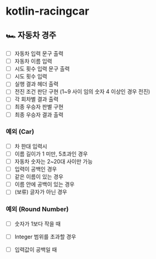 # kotlin-racingcar

## 🏎 ️자동차 경주

 - [ ] 자동차 입력 문구 출력
 - [ ] 자동차 이름 입력
 - [ ] 시도 횟수 입력 문구 출력
 - [ ] 시도 횟수 입력
 - [ ] 실행 결과 헤더 출력
 - [ ] 전진 조건 판단 구현 (1~9 사이 임의 숫자 4 이상인 경우 전진)
 - [ ] 각 회차별 결과 출력
 - [ ] 최종 우승자 판별 구현
 - [ ] 최종 우승자 결과 출력

### 예외 (Car)
 - [ ] 차 한대 입력시
 - [ ] 이름 길이가 1 미만, 5초과인 경우
 - [ ] 자동차 숫자는 2~20대 사이만 가능
 - [ ] 입력이 공백인 경우
 - [ ] 같은 이름이 있는 경우
 - [ ] 이름 안에 공백이 있는 경우
 - [ ] (보류) 글자가 아닌 경우

### 예외 (Round Number)
- [ ] 숫자가 1보다 작을 때
- [ ] Integer 범위를 초과할 경우
- [ ] 입력값이 공백일 때

